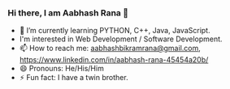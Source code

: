 ### Hi there, I am Aabhash Rana 👋
- 🌱 I’m currently learning PYTHON, C++, Java, JavaScript. 
-  I'm interested in Web Development / Software Development. 
- 📫 How to reach me: aabhashbikramrana@gmail.com, https://www.linkedin.com/in/aabhash-rana-45454a20b/
- 😄 Pronouns: He/His/Him
- ⚡ Fun fact: I have a twin brother. 

